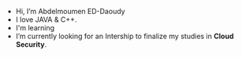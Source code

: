 -	Hi, I’m Abdelmoumen ED-Daoudy
-	I love JAVA & C++.
- I'm learning 
-	I’m currently looking for an Intership to finalize my studies in <b>Cloud Security</b>.
